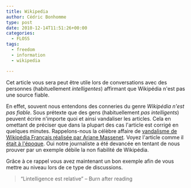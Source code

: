 ```yaml
---
title: Wikipedia
author: Cédric Bonhomme
type: post
date: 2010-12-14T11:51:26+00:00
categories:
  - FLOSS
tags:
  - freedom
  - information
  - wikipedia

---
```

Cet article vous sera peut être utile lors de conversations avec des personnes (habituellement _intelligentes_) affirmant que Wikipédia n'est pas une source fiable.

En effet, souvent nous entendons des conneries du genre _Wikipédia n'est pas fiable_. Sous prétexte que des gens (habituellement _pas intelligents_) peuvent écrire n'importe quoi et ainsi vandaliser les articles. Cela en omettant de préciser que dans la plupart des cas l'article est corrigé en quelques minutes. Rappelons-nous la célèbre affaire de [vandalisme de Wikipédia Français réalisée par Ariane Massenet][1]. Voyez l'article comme il [était à l'époque][2]. Oui notre journaliste a été devancée en tentant de nous prouver par un exemple débile la non fiabilité de Wikipédia.

Grâce à ce rappel vous avez maintenant un bon exemple afin de vous mettre au niveau lors de ce type de discussions.

> &#8220;Lintelligence est relative&#8221; &#8211; Burn after reading

 [1]: http://fr.wikipedia.org/wiki/Discussion:Ariane_Massenet#Affaire_du_vandalisme_de_Wikip.C3.A9dia
 [2]: http://fr.wikipedia.org/w/index.php?title=Elvis_Presley&diff=next&oldid=3728315
